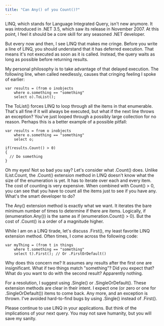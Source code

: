 ```yaml
---
title: "Can Any() of you Count()?"
---
```



LINQ, which stands for Language Integrated Query, isn't new anymore. It was introduced in .NET 3.5, which saw its release in November 2007. At this point, I feel it should be a core skill for any seasoned .NET developer.

But every now and then, I see LINQ that makes me cringe. Before you write a line of LINQ, you should understand that it has deferred execution. That means it's not executed as soon as it is called. Instead, the query waits as long as possible before returning results.

My personal philosophy is to take advantage of that delayed execution. The following line, when called needlessly, causes that cringing feeling I spoke of earlier:

	var results = (from o inobjects
		where o.something == "something"
		select o).ToList();

The ToList() forces LINQ to loop through all the items in that enumerable. That's all fine if it will always be executed, but what if the next line throws an exception? You've just looped through a possibly large collection for no reason. Perhaps this is a better example of a possible pitfall:

	var results = from o inobjects
		where o.something == "something"
		select o;

	if(results.Count() > 0)
	{
	  // Do something
	}

Oh my eyes! Not so bad you say? Let's consider what .Count() does. Unlike IList.Count, the .Count() extension method in LINQ doesn't know what the size of the enumeration is yet. It has to iterate over each and every item. The cost of counting is very expensive. When combined with Count() > 0, you can see that you have to count all the items just to see if you have any. What's the smart developer to do?

The Any() extension method is exactly what we want. It iterates the bare minimum number of times to determine if there are items. Logically, if (enumeration.Any()) is the same as if (enumeration.Count() > 0). But the cost of .Count() is a order of a magnitude higher.

While I am on a LINQ tirade, let's discuss .First(), my least favorite LINQ extension method. Often times, I come across the following code:

	var myThing = (from t in things
		where t.something == "something"
		select t).First(); // Or .FirstOrDefault()

Why does this concern me? It assumes any results after the first one are insignificant. What if two things match "something"? Did you expect that? What do you want to do with the second result? Apparently nothing.

For a resolution, I suggest using .Single() or .SingleOrDefault(). These extension methods are clear in their intent. I expect one (or zero or one for .SingleOrDefault()) items to come back. Any more, and an exception is thrown. I've avoided hard-to-find bugs by using .Single() instead of .First().

Please continue to use LINQ in your applications. But think of the implications of your next query. You may not save humanity, but you will save my sanity.